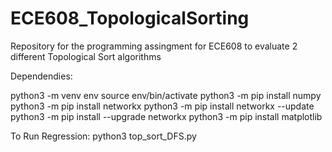 # ECE608_TopologicalSorting
 Repository for the programming assingment for ECE608 to evaluate 2 different Topological Sort algorithms

Dependendies:

python3 -m venv env
source env/bin/activate
python3 -m pip install numpy 
python3 -m pip install networkx
python3 -m pip install networkx --update
python3 -m pip install --upgrade networkx 
python3 -m pip install matplotlib

To Run Regression:
python3 top_sort_DFS.py
